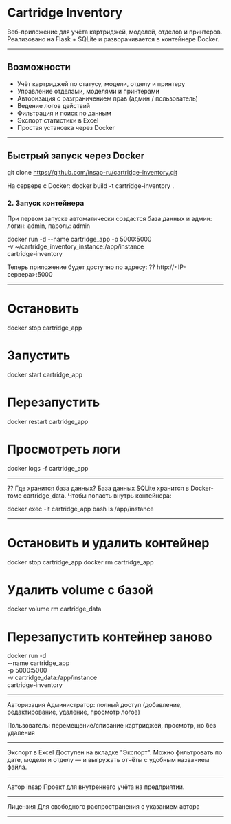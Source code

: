 #  Cartridge Inventory

Веб-приложение для учёта картриджей, моделей, отделов и принтеров. Реализовано на Flask + SQLite и разворачивается в контейнере Docker.

------------------------------------------------------------

##  Возможности

- Учёт картриджей по статусу, модели, отделу и принтеру
- Управление отделами, моделями и принтерами
- Авторизация с разграничением прав (админ / пользователь)
- Ведение логов действий
- Фильтрация и поиск по данным
- Экспорт статистики в Excel
- Простая установка через Docker


-------------------------------------------------------------

##  Быстрый запуск через Docker

git clone https://github.com/insap-ru/cartridge-inventory.git

На сервере с Docker:
docker build -t cartridge-inventory .


### 2. Запуск контейнера
При первом запуске автоматически создастся база данных и админ:
логин: admin, пароль: admin

docker run -d --name cartridge_app -p 5000:5000 \
  -v ~/cartridge_inventory_instance:/app/instance \
  cartridge-inventory

  
Теперь приложение будет доступно по адресу:
?? http://<IP-сервера>:5000

-------------------------------------------------------------

# Остановить
docker stop cartridge_app

# Запустить
docker start cartridge_app

# Перезапустить
docker restart cartridge_app

# Просмотреть логи
docker logs -f cartridge_app

-------------------------------------------------------------

?? Где хранится база данных?
База данных SQLite хранится в Docker-томе cartridge_data.
Чтобы попасть внутрь контейнера:

docker exec -it cartridge_app bash
ls /app/instance

-------------------------------------------------------------

# Остановить и удалить контейнер
docker stop cartridge_app
docker rm cartridge_app

# Удалить volume с базой
docker volume rm cartridge_data

# Перезапустить контейнер заново
docker run -d \
  --name cartridge_app \
  -p 5000:5000 \
  -v cartridge_data:/app/instance \
  cartridge-inventory

--------------------------------------------------------------

Авторизация
Администратор: полный доступ (добавление, редактирование, удаление, просмотр логов)

Пользователь: перемещение/списание картриджей, просмотр, но без удаления

---------------------------------------------------------------

 Экспорт в Excel
Доступен на вкладке "Экспорт".
Можно фильтровать по дате, модели и отделу — и выгружать отчёты с удобным названием файла.

----------------------------------------------------------------

 Автор
insap
Проект для внутреннего учёта на предприятии.

----------------------------------------------------------------

 Лицензия
Для свободного распространения с указанием автора

----------------------------------------------------------------
